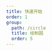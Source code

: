 ```yaml
---
title: 快速开始
order: 1
group:
  path: /circle
  title: 绘制圆
  order: 5
---
```


<code src="./start.tsx" compact="true" defaultShowCode="true"></code>
